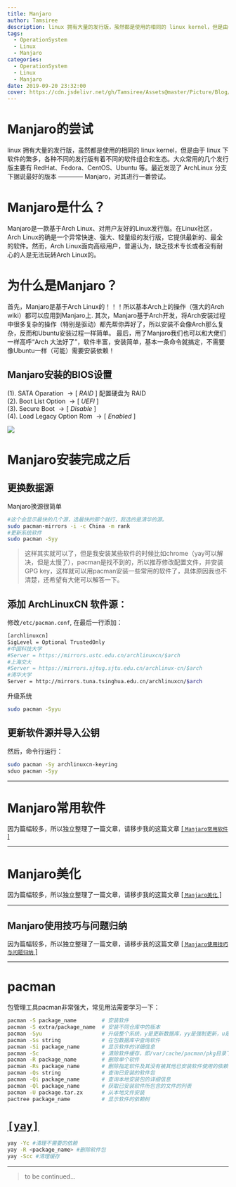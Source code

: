 ```yaml
---
title: Manjaro
author: Tamsiree
description: linux 拥有大量的发行版，虽然都是使用的相同的 linux kernel，但是由于 linux 下软件的繁多，各种不同的发行版有着不同的软件组合和生态。大众常用的几个发行版主要有 RedHat、Fedora、CentOS、Ubuntu 等。最近发现了 ArchLinux 分支下据说最好的版本 ———— Manjaro，对其进行一番尝试。
tags:
  - OperationSystem
  - Linux
  - Manjaro
categories:
  - OperationSystem
  - Linux
  - Manjaro
date: 2019-09-20 23:32:00
cover: https://cdn.jsdelivr.net/gh/Tamsiree/Assets@master/Picture/Blog/Cover/109951163042681715.jpg
---
```

# Manjaro的尝试

linux 拥有大量的发行版，虽然都是使用的相同的 linux kernel，但是由于 linux 下软件的繁多，各种不同的发行版有着不同的软件组合和生态。大众常用的几个发行版主要有 RedHat、Fedora、CentOS、Ubuntu 等。最近发现了 ArchLinux 分支下据说最好的版本 ———— Manjaro，对其进行一番尝试。

# Manjaro是什么？

Manjaro是一款基于Arch Linux、对用户友好的Linux发行版。在Linux社区，Arch Linux的确是一个异常快速、强大、轻量级的发行版，它提供最新的、最全的软件。然而，Arch Linux面向高级用户，普遍认为，缺乏技术专长或者没有耐心的人是无法玩转Arch Linux的。

# 为什么是Manjaro？

首先，Manjaro是基于Arch Linux的！！！所以基本Arch上的操作（强大的Arch wiki）都可以应用到Manjaro上.
其次，Manjaro基于Arch开发，将Arch安装过程中很多复杂的操作（特别是驱动）都先帮你弄好了，所以安装不会像Arch那么复杂，反而和Ubuntu安装过程一样简单。
最后，用了Manjaro我们也可以和大佬们一样高呼“Arch 大法好了”，软件丰富，安装简单，基本一条命令就搞定，不需要像Ubuntu一样（可能）需要安装依赖！

## Manjaro安装的BIOS设置
(1).  SATA Oparation $\to [\ RAID\ ]$ 配置硬盘为 RAID  
(2).  Boot List Option $\to [\ UEFI\ ]$  
(3).  Secure Boot $\to [\ Disable\ ]$  
(4).  Load Legacy Option Rom $\to [\ Enabled\ ]$

![](https://cdn.jsdelivr.net/gh/Tamsiree/Assets@master/Picture/Manjaro_screenShot.png)

# Manjaro安装完成之后
## 更换数据源
Manjaro换源很简单  
```bash
#这个会显示最快的几个源，选最快的那个就行，我选的是清华的源。  
sudo pacman-mirrors -i -c China -m rank
#更新系统软件  
sudo pacman -Syy
```

> 这样其实就可以了，但是我安装某些软件的时候比如chrome（yay可以解决，但是太慢了），pacman是找不到的，所以推荐修改配置文件，并安装GPG key，这样就可以用pacman安装一些常用的软件了，具体原因我也不清楚，还希望有大佬可以解答一下。

## 添加 **ArchLinuxCN**  软件源：
修改`/etc/pacman.conf`, 在最后一行添加：  

```bash
[archlinuxcn]
SigLevel = Optional TrustedOnly
#中国科技大学
#Server = https://mirrors.ustc.edu.cn/archlinuxcn/$arch
#上海交大
#Server = https://mirrors.sjtug.sjtu.edu.cn/archlinux-cn/$arch
#清华大学
Server = http://mirrors.tuna.tsinghua.edu.cn/archlinuxcn/$arch
```

升级系统
```bash
sudo pacman -Syyu
```

## 更新软件源并导入公钥
然后，命令行运行：
```bash
sudo pacman -Sy archlinuxcn-keyring
sduo pacman -Syy
```

---

# Manjaro常用软件

因为篇幅较多，所以独立整理了一篇文章，请移步我的这篇文章 [[ `Manjaro常用软件` ]](https://tamsiree.com/OperationSystem/Linux/Manjaro/Manjaro常用软件/)

---

# Manjaro美化
因为篇幅较多，所以独立整理了一篇文章，请移步我的这篇文章 [[ `Manjaro美化` ]](https://tamsiree.com/OperationSystem/Linux/Manjaro/Manjaro美化/)

---

## Manjaro使用技巧与问题归纳

因为篇幅较多，所以独立整理了一篇文章，请移步我的这篇文章 [[ `Manjaro使用技巧与问题归纳` ]](https://tamsiree.com/OperationSystem/Linux/Manjaro/Manjaro使用技巧与问题归纳/)

---

# pacman

包管理工具pacman非常强大，常见用法需要学习一下：

```bash
pacman -S package_name        # 安装软件
pacman -S extra/package_name  # 安装不同仓库中的版本
pacman -Syu                   # 升级整个系统，y是更新数据库，yy是强制更新，u是升级软件
pacman -Ss string             # 在包数据库中查询软件
pacman -Si package_name       # 显示软件的详细信息
pacman -Sc                    # 清除软件缓存，即/var/cache/pacman/pkg目录下的文件
pacman -R package_name        # 删除单个软件
pacman -Rs package_name       # 删除指定软件及其没有被其他已安装软件使用的依赖关系
pacman -Qs string             # 查询已安装的软件包
pacman -Qi package_name       # 查询本地安装包的详细信息
pacman -Ql package_name       # 获取已安装软件所包含的文件的列表
pacman -U package.tar.zx      # 从本地文件安装
pactree package_name          # 显示软件的依赖树
```

# [`[yay]`](https://github.com/Jguer/yay)

```bash
yay -Yc #清理不需要的依赖
yay -R <package_name> #删除软件包
yay -Scc #清理缓存
```

----
> to be continued...